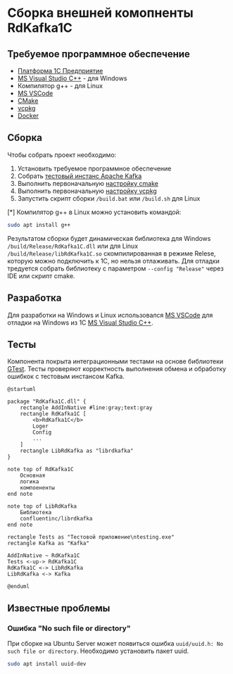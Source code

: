 # Сборка внешней комопненты RdKafka1C

## Требуемое программное обеспечение

- [Платформа 1С Предприятие](https://1c.ru)
- [MS Visual Studio C++](https://visualstudio.microsoft.com/) - для Windows
- Компилятор g++ - для Linux
- [MS VSCode](https://code.visualstudio.com/)
- [CMake](https://github.com/Kitware/CMake/releases)
- [vcpkg](https://github.com/microsoft/vcpkg)
- [Docker](https://www.docker.com)

## Сборка

Чтобы собрать проект необходимо:

1. Установить требуемое программное обеспечение
2. Собрать [тестовый инстанс Apache Kafka](./doc/kafka.md)
3. Выполнить первоначальную [настройку cmake](./doc/cmake.md)
4. Выполнить первоначальную [настройку vcpkg](./doc/vcpkg.md)
5. Запустить скрипт сборки `/build.bat` или `/build.sh` для Linux

[*] Компилятор g++ в Linux можно установить командой:
```sh
sudo apt install g++
```

Результатом сборки будет динамическая библиотека для Windows `/build/Release/RdKafka1C.dll` или для Linux `/build/Release/libRdKafka1C.so` скомпилированная в режиме Relese, которую можно подключить к 1С, но нельзя отлаживать. Для отладки тредуется собрать библиотеку с параметром `--config "Release"` через IDE или скрипт cmake.

## Разработка

Для разработки на Windows и Linux использовался [MS VSCode](https://code.visualstudio.com/) для отладки на Windows из 1С [MS Visual Studio C++](https://visualstudio.microsoft.com/).

## Тесты

Компонента покрыта интеграционными тестами на основе библиотеки [GTest](https://github.com/google/googletest). Тесты проверяют корректность выполнения обмена и обработку ошибкок с тестовым инстансом Kafka.

```plantuml
@startuml

package "RdKafka1C.dll" {
    rectangle AddInNative #line:gray;text:gray
    rectangle RdKafka1C [
        <b>RdKafka1C</b>
        Loger
        Config
        ...
    ]
    rectangle LibRdKafka as "librdkafka"
}

note top of RdKafka1C
    Основная
    логика
    компоененты
end note

note top of LibRdKafka
    Библиотека 
    confluentinc/librdkafka
end note

rectangle Tests as "Тестовой приложение\ntesting.exe"
rectangle Kafka as "Kafka"

AddInNative ~ RdKafka1C
Tests <-up-> RdKafka1C
RdKafka1C <-> LibRdKafka
LibRdKafka <-> Kafka

@enduml
```

## Известные проблемы

### Ошибка "No such file or directory"

При сборке на Ubuntu Server может появиться ошибка `uuid/uuid.h: No such file or directory`. Необходимо установить пакет uuid.

```sh
sudo apt install uuid-dev
```
